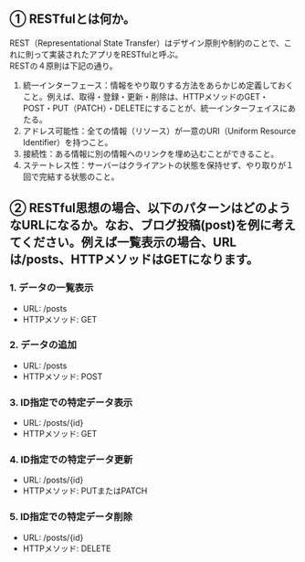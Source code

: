 ## ① RESTfulとは何か。

REST（Representational State Transfer）はデザイン原則や制約のことで、これに則って実装されたアプリをRESTfulと呼ぶ。  
RESTの４原則は下記の通り。
1. 統一インターフェース：情報をやり取りする方法をあらかじめ定義しておくこと。例えば、取得・登録・更新・削除は、HTTPメソッドのGET・POST・PUT（PATCH）・DELETEにすることが、統一インターフェイスにあたる。
2. アドレス可能性：全ての情報（リソース）が一意のURI（Uniform Resource Identifier）を持つこと。
3. 接続性：ある情報に別の情報へのリンクを埋め込むことができること。
4. ステートレス性：サーバーはクライアントの状態を保持せず、やり取りが１回で完結する状態のこと。

## ② RESTful思想の場合、以下のパターンはどのようなURLになるか。なお、ブログ投稿(post)を例に考えてください。例えば一覧表示の場合、URLは/posts、HTTPメソッドはGETになります。

### 1. データの一覧表示

* URL: /posts
* HTTPメソッド: GET

### 2. データの追加

* URL: /posts
* HTTPメソッド: POST

### 3. ID指定での特定データ表示

* URL: /posts/{id}
* HTTPメソッド: GET

### 4. ID指定での特定データ更新

* URL: /posts/{id}
* HTTPメソッド: PUTまたはPATCH

### 5. ID指定での特定データ削除

* URL: /posts/{id}
* HTTPメソッド: DELETE